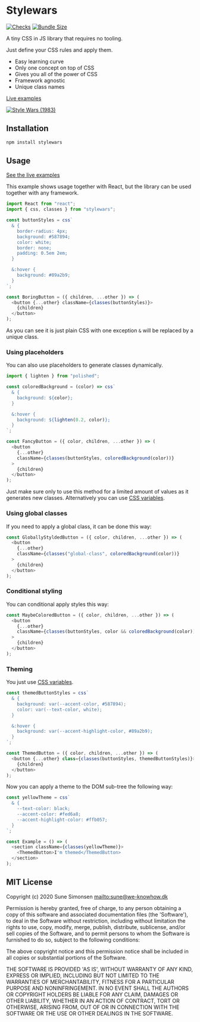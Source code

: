 # Stylewars

[![Checks](https://github.com/sunesimonsen/stylewars/workflows/Checks/badge.svg)](https://github.com/sunesimonsen/stylewars/actions?query=workflow%3AChecks+branch%3Amain)
[![Bundle Size](https://flat.badgen.net/bundlephobia/minzip/stylewars@1.2.0)](https://bundlephobia.com/result?p=stylewars)

A tiny CSS in JS library that requires no tooling.

Just define your CSS rules and apply them.

- Easy learning curve
- Only one concept on top of CSS
- Gives you all of the power of CSS
- Framework agnostic
- Unique class names

[Live examples](https://stylewars.surge.sh/)

[![Style Wars (1983)](https://i.ytimg.com/vi/f9KxbaSU-Eo/hqdefault.jpg)](https://www.youtube.com/embed/f9KxbaSU-Eo)

## Installation

```sh
npm install stylewars
```

## Usage

[See the live examples](https://stylewars.surge.sh/)

This example shows usage together with React, but the library can be used
together with any framework.

```js
import React from "react";
import { css, classes } from "stylewars";

const buttonStyles = css`
  & {
    border-radius: 4px;
    background: #587894;
    color: white;
    border: none;
    padding: 0.5em 2em;
  }

  &:hover {
    background: #89a2b9;
  }
`;

const BoringButton = ({ children, ...other }) => (
  <button {...other} className={classes(buttonStyles)}>
    {children}
  </button>
);
```

As you can see it is just plain CSS with one exception `&` will be replaced by a
unique class.

### Using placeholders

You can also use placeholders to generate classes dynamically.

```js
import { lighten } from "polished";

const coloredBackground = (color) => css`
  & {
    background: ${color};
  }

  &:hover {
    background: ${lighten(0.2, color)};
  }
`;

const FancyButton = ({ color, children, ...other }) => (
  <button
    {...other}
    className={classes(buttonStyles, coloredBackground(color))}
  >
    {children}
  </button>
);
```

Just make sure only to use this method for a limited amount of values as it
generates new classes. Alternatively you can use [CSS
variables](https://developer.mozilla.org/en-US/docs/Web/CSS/--*).

### Using global classes

If you need to apply a global class, it can be done this way:

```js
const GloballyStyldedButton = ({ color, children, ...other }) => (
  <button
    {...other}
    className={classes("global-class", coloredBackground(color))}
  >
    {children}
  </button>
);
```

### Conditional styling

You can conditional apply styles this way:

```js
const MaybeColoredButton = ({ color, children, ...other }) => (
  <button
    {...other}
    className={classes(buttonStyles, color && coloredBackground(color))}
  >
    {children}
  </button>
);
```

### Theming

You just use [CSS variables](https://developer.mozilla.org/en-US/docs/Web/CSS/--*).

```js
const themedButtonStyles = css`
  & {
    background: var(--accent-color, #587894);
    color: var(--text-color, white);
  }

  &:hover {
    background: var(--accent-highlight-color, #89a2b9);
  }
`;

const ThemedButton = ({ color, children, ...other }) => (
  <button {...other} class={classes(buttonStyles, themedButtonStyles)}>
    {children}
  </button>
);
```

Now you can apply a theme to the DOM sub-tree the following way:

```js
const yellowTheme = css`
  & {
    --text-color: black;
    --accent-color: #fed6a8;
    --accent-highlight-color: #ffb057;
  }
`;

const Example = () => (
  <section className={classes(yellowTheme)}>
    <ThemedButton>I'm themed</ThemedButton>
  </section>
);
```

## MIT License

Copyright (c) 2020 Sune Simonsen <mailto:sune@we-knowhow.dk>

Permission is hereby granted, free of charge, to any person obtaining
a copy of this software and associated documentation files (the
'Software'), to deal in the Software without restriction, including
without limitation the rights to use, copy, modify, merge, publish,
distribute, sublicense, and/or sell copies of the Software, and to
permit persons to whom the Software is furnished to do so, subject to
the following conditions:

The above copyright notice and this permission notice shall be
included in all copies or substantial portions of the Software.

THE SOFTWARE IS PROVIDED 'AS IS', WITHOUT WARRANTY OF ANY KIND,
EXPRESS OR IMPLIED, INCLUDING BUT NOT LIMITED TO THE WARRANTIES OF
MERCHANTABILITY, FITNESS FOR A PARTICULAR PURPOSE AND
NONINFRINGEMENT. IN NO EVENT SHALL THE AUTHORS OR COPYRIGHT HOLDERS BE
LIABLE FOR ANY CLAIM, DAMAGES OR OTHER LIABILITY, WHETHER IN AN ACTION
OF CONTRACT, TORT OR OTHERWISE, ARISING FROM, OUT OF OR IN CONNECTION
WITH THE SOFTWARE OR THE USE OR OTHER DEALINGS IN THE SOFTWARE.
